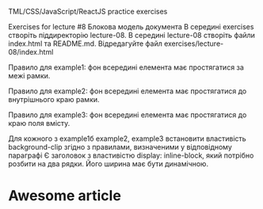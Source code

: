 TML/CSS/JavaScript/ReactJS practice exercises

Exercises for lecture #8 Блокова модель документа
В середині exercises створіть піддиректорію lecture-08. В середині lecture-08 створіть файли index.html та README.md. Відредагуйте файл exercises/lecture-08/index.html
<!DOCTYPE html>
<html lang="en">
<head>
    <meta charset="UTF-8">
    <meta name="viewport" content="width=device-width, initial-scale=1.0">
    <title>Document</title>
	<style>
  
  .box { 
		padding-top:    10px; 
		padding-right:  20px; 
		padding-bottom: 25px; 
		padding-left:   20px;  

		margin-top:    25px; 
		margin-right:  20px; 
		margin-bottom: 25px; 
		margin-left:   20px;  
	}
	</style>
</head>
<body>
   <div class="box"></div>
</body>
</html>
Перепишіть властивості padding та margin за допомогою скороченого синтаксу
Обчислити ширину елемента .box
<body>
   <div class="box"></div>
</body>
.box{ 
  width: 300px; 
  padding: 10px; 
  border: dashed 2px green;
}
Обчислити ширину і висоту елемента .first-box
<body>
   <div class="first-box"></div>
</body>
.first-box {
  width: 200px;
  height: 100px;
  border: 8px solid blue;
  padding: 20px;
  background: yellow;
  
}
Обчислити ширину і висоту елемента .second-box
<body>
   <div class="second-box"></div>
</body>
.second-box {
  width: 200px;
  height: 100px;
  border: 8px solid blue;
  background: yellow;
}
Обчислити ширину елемента div
div{
  box-sizing:content-box;
  width: 200px;
  border: 8px solid blue;
  padding: 20px;
  background: yellow;
}
Обчислити ширину контенту елемента div
div{
  box-sizing:border-box;
  width: 200px;
  border: 8px solid blue;
  padding: 20px;
  background: yellow;
}
Маємо таку розмітку:
<style>
  div {
    border: 10px dotted black;
    padding: 15px;
    background: lightblue;
  }
</style>
</head>
<body>
  <div id="example1">
    <p>Правило для example1: фон всередині елемента має простягатися за межі рамки.</p>
  </div>

  <div id="example2">
    <p>Правило для example2: фон всередині елемента має простягатися до внутрішнього краю рамки.</p>
  </div>

  <div id="example3">
    <p>Правило для example3: фон всередині елемента має простягатися до краю поля вмісту.</p>
  </div>
Для кожного з example1б example2, example3 встановити властивість background-clip згідно з правилами, визначеними у відповідному параграфі
Є заголовок з властивістю display: inline-block, який потрібно розбити на два рядки. Його ширина має бути динамічною.
<h1><span>Awesome article</span></h1>